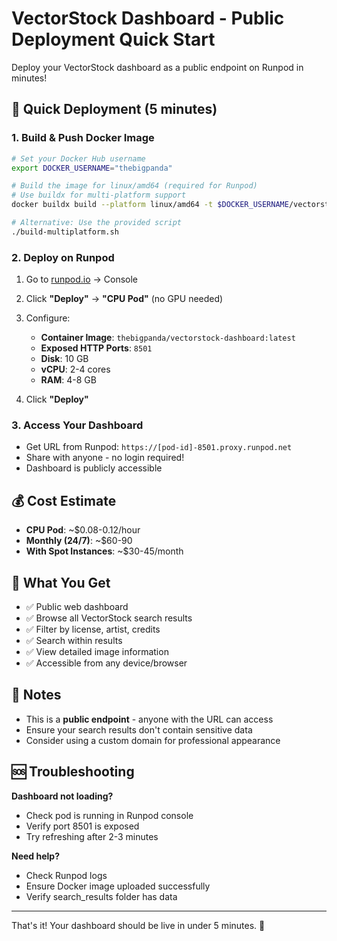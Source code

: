 # VectorStock Dashboard - Public Deployment Quick Start

Deploy your VectorStock dashboard as a public endpoint on Runpod in minutes!

## 🚀 Quick Deployment (5 minutes)

### 1. Build & Push Docker Image

```bash
# Set your Docker Hub username
export DOCKER_USERNAME="thebigpanda"

# Build the image for linux/amd64 (required for Runpod)
# Use buildx for multi-platform support
docker buildx build --platform linux/amd64 -t $DOCKER_USERNAME/vectorstock-dashboard:latest --push .

# Alternative: Use the provided script
./build-multiplatform.sh
```

### 2. Deploy on Runpod

1. Go to [runpod.io](https://runpod.io) → Console
2. Click **"Deploy"** → **"CPU Pod"** (no GPU needed)
3. Configure:
   - **Container Image**: `thebigpanda/vectorstock-dashboard:latest`
   - **Exposed HTTP Ports**: `8501`
   - **Disk**: 10 GB
   - **vCPU**: 2-4 cores
   - **RAM**: 4-8 GB

4. Click **"Deploy"**

### 3. Access Your Dashboard

- Get URL from Runpod: `https://[pod-id]-8501.proxy.runpod.net`
- Share with anyone - no login required!
- Dashboard is publicly accessible

## 💰 Cost Estimate

- **CPU Pod**: ~$0.08-0.12/hour
- **Monthly (24/7)**: ~$60-90
- **With Spot Instances**: ~$30-45/month

## 🎯 What You Get

- ✅ Public web dashboard
- ✅ Browse all VectorStock search results  
- ✅ Filter by license, artist, credits
- ✅ Search within results
- ✅ View detailed image information
- ✅ Accessible from any device/browser

## 📝 Notes

- This is a **public endpoint** - anyone with the URL can access
- Ensure your search results don't contain sensitive data
- Consider using a custom domain for professional appearance

## 🆘 Troubleshooting

**Dashboard not loading?**
- Check pod is running in Runpod console
- Verify port 8501 is exposed
- Try refreshing after 2-3 minutes

**Need help?**
- Check Runpod logs
- Ensure Docker image uploaded successfully
- Verify search_results folder has data

---

That's it! Your dashboard should be live in under 5 minutes. 🎉
